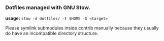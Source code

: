 ### Dotfiles managed with GNU Stow.

**usage:**
`stow -d dotfiles/ -t $HOME -S <target>`

Please symlink submodules inside contrib manually because they usually do have an incompatible directory structure.
